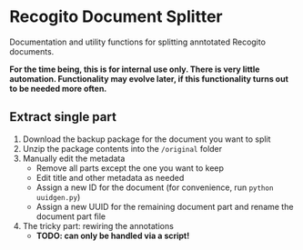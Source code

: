 # Recogito Document Splitter

Documentation and utility functions for splitting anntotated Recogito documents.

__For the time being, this is for internal use only. There is very little automation.
Functionality may evolve later, if this functionality turns out to be needed more often.__

## Extract single part

1. Download the backup package for the document you want to split
2. Unzip the package contents into the `/original` folder
3. Manually edit the metadata
   - Remove all parts except the one you want to keep
   - Edit title and other metadata as needed
   - Assign a new ID for the document (for convenience, run `python uuidgen.py`)
   - Assign a new UUID for the remaining document part and rename the document part file
4. The tricky part: rewiring the annotations
   - __TODO: can only be handled via a script!__
